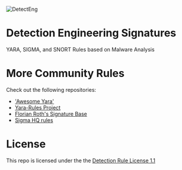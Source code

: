 
![DetectEng](https://github.com/user-attachments/assets/188d5f4c-31db-4fb2-9b12-c7bd0b22fd00)

# Detection Engineering Signatures
YARA, SIGMA, and SNORT Rules based on Malware Analysis

# More Community Rules
Check out the following repositories:
- ['Awesome Yara'](https://github.com/InQuest/awesome-yara)
- [Yara-Rules Project](https://github.com/Yara-Rules/rules)
- [Florian Roth's Signature Base](https://github.com/Neo23x0/signature-base)
- [Sigma HQ rules](https://github.com/SigmaHQ/sigma)

# License
This repo is licensed under the the [Detection Rule License 1.1](https://github.com/Neo23x0/signature-base/blob/master/LICENSE)
